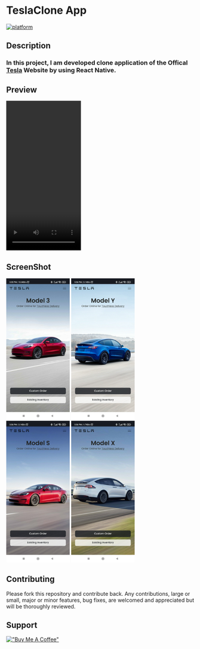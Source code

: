 # TeslaClone App

[![platform](https://img.shields.io/badge/platform-Android-brightgreen.svg?style=flat)](https://www.android.com)

## Description

### In this project, I am developed clone application of the Offical [Tesla](http://tesla.com) Website by using **React Native**.

## Preview

<video width="200" height="400" controls autoplay loop>
  <source src="SS/video1.mp4" type="video/mp4">
  Your browser does not support HTML video.
</video>

## ScreenShot

<p>
    <img src="SS/image1.jpg" alt="Girl in a jacket" width="170">
    <img src="SS/image2.jpg" alt="Girl in a jacket" width="170">
    <img src="SS/image3.jpg" alt="Girl in a jacket" width="170">
    <img src="SS/image4.jpg" alt="Girl in a jacket" width="170">
</p>

## Contributing

Please fork this repository and contribute back. Any contributions, large or small, major or minor features, bug fixes, are welcomed and appreciated but will be thoroughly reviewed.

## Support

[!["Buy Me A Coffee"](https://www.buymeacoffee.com/assets/img/custom_images/orange_img.png)](https://www.buymeacoffee.com/aniketjain)
